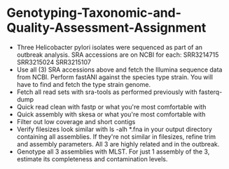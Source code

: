 # Genotyping-Taxonomic-and-Quality-Assessment-Assignment
- Three Helicobacter pylori isolates were sequenced as part of an outbreak analysis. SRA accessions are on NCBI for each: SRR3214715 SRR3215024 SRR3215107
- Use all (3) SRA accessions above and fetch the Illumina sequence data from NCBI. Perform fastANI against the species type strain. You will have to find and fetch the type strain genome.
- Fetch all read sets with sra-tools as performed previously with fasterq-dump
- Quick read clean with fastp or what you're most comfortable with
- Quick assembly with skesa or what you're most comfortable with
- Filter out low coverage and short contigs
- Verify filesizes look similar with ls -alh *.fna in your output directory containing all assemblies. If they're not similar in filesizes, refine trim and assembly parameters. All 3 are highly related and in the outbreak.
- Genotype all 3 assemblies with MLST. For just 1 assembly of the 3, estimate its completeness and contamination levels.
